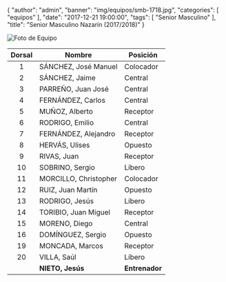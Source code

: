 {
  "author": "admin",
  "banner": "img/equipos/smb-1718.jpg",
  "categories": [
    "equipos"
  ],
  "date": "2017-12-21 19:00:00",
  "tags": [
    "Senior Masculino"
  ],
  "title": "Senior Masculino Nazarín (2017/2018)"
}

![Foto de Equipo](../../img/equipos/smb-1718.jpg)

Dorsal | Nombre 			   | Posición
:----: | ------ 			   | --------
1 	   | SÁNCHEZ, José Manuel  | Colocador
2 	   | SÁNCHEZ, Jaime        | Central
3 	   | PARREÑO, Juan José    | Central
4 	   | FERNÁNDEZ, Carlos     | Central
5 	   | MUÑOZ, Alberto		   | Receptor
6 	   | RODRIGO, Emilio	   | Central
7 	   | FERNÁNDEZ, Alejandro  | Receptor
8 	   | HERVÁS, Ulises 	   | Opuesto
9 	   | RIVAS, Juan 		   | Receptor
10	   | SOBRINO, Sergio	   | Líbero
11	   | MORCILLO, Christopher | Colocador
12	   | RUIZ, Juan Martín	   | Opuesto
13	   | RODRIGO, Jesús		   | Líbero
14     | TORIBIO, Juan Miguel  | Receptor
15	   | MORENO, Diego 		   | Central
16 	   | DOMÍNGUEZ, Sergio 	   | Opuesto
19 	   | MONCADA, Marcos 	   | Receptor
20 	   | VILLA, Saúl 		   | Líbero
  	   | **NIETO, Jesús**  	   | **Entrenador**
